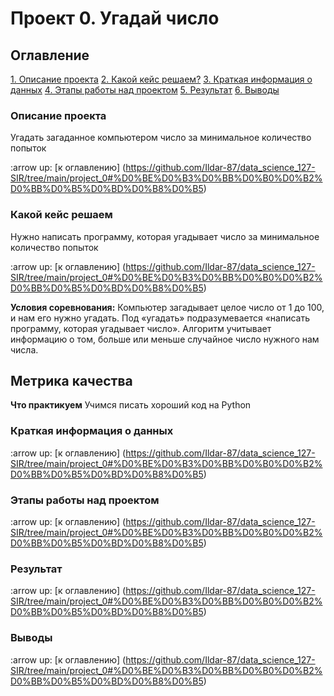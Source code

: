 # Проект 0. Угадай число

## Оглавление
[1. Описание проекта](https://github.com/Ildar-87/data_science_127-SIR/tree/main/project_0#%D0%BE%D0%BF%D0%B8%D1%81%D0%B0%D0%BD%D0%B8%D0%B5-%D0%BF%D1%80%D0%BE%D0%B5%D0%BA%D1%82%D0%B0)
[2. Какой кейс решаем?](https://github.com/Ildar-87/data_science_127-SIR/tree/main/project_0#%D0%BA%D0%B0%D0%BA%D0%BE%D0%B9-%D0%BA%D0%B5%D0%B9%D1%81-%D1%80%D0%B5%D1%88%D0%B0%D0%B5%D0%BC)
[3. Краткая информация о данных](https://github.com/Ildar-87/data_science_127-SIR/tree/main/project_0#%D0%BA%D1%80%D0%B0%D1%82%D0%BA%D0%B0%D1%8F-%D0%B8%D0%BD%D1%84%D0%BE%D1%80%D0%BC%D0%B0%D1%86%D0%B8%D1%8F-%D0%BE-%D0%B4%D0%B0%D0%BD%D0%BD%D1%8B%D1%85)
[4. Этапы работы над проектом](https://github.com/Ildar-87/data_science_127-SIR/tree/main/project_0#%D1%8D%D1%82%D0%B0%D0%BF%D1%8B-%D1%80%D0%B0%D0%B1%D0%BE%D1%82%D1%8B-%D0%BD%D0%B0%D0%B4-%D0%BF%D1%80%D0%BE%D0%B5%D0%BA%D1%82%D0%BE%D0%BC)
[5. Результат](https://github.com/Ildar-87/data_science_127-SIR/tree/main/project_0#%D1%80%D0%B5%D0%B7%D1%83%D0%BB%D1%8C%D1%82%D0%B0%D1%82)
[6. Выводы](https://github.com/Ildar-87/data_science_127-SIR/tree/main/project_0#%D0%B2%D1%8B%D0%B2%D0%BE%D0%B4%D1%8B)

### Описание проекта
Угадать загаданное компьютером число за минимальное количество попыток

:arrow up: [к оглавлению] (https://github.com/Ildar-87/data_science_127-SIR/tree/main/project_0#%D0%BE%D0%B3%D0%BB%D0%B0%D0%B2%D0%BB%D0%B5%D0%BD%D0%B8%D0%B5)

### Какой кейс решаем
Нужно написать программу, которая угадывает число за минимальное количество попыток 

:arrow up: [к оглавлению] (https://github.com/Ildar-87/data_science_127-SIR/tree/main/project_0#%D0%BE%D0%B3%D0%BB%D0%B0%D0%B2%D0%BB%D0%B5%D0%BD%D0%B8%D0%B5)

**Условия соревнования:**
Компьютер загадывает целое число от 1 до 100, и нам его нужно угадать. Под «угадать» подразумевается «написать программу, которая угадывает число».
Алгоритм учитывает информацию о том, больше или меньше случайное число нужного нам числа.

**Метрика качества**
-----

**Что практикуем**
Учимся писать хороший код на Python

### Краткая информация о данных

:arrow up: [к оглавлению] (https://github.com/Ildar-87/data_science_127-SIR/tree/main/project_0#%D0%BE%D0%B3%D0%BB%D0%B0%D0%B2%D0%BB%D0%B5%D0%BD%D0%B8%D0%B5)

### Этапы работы над проектом

:arrow up: [к оглавлению] (https://github.com/Ildar-87/data_science_127-SIR/tree/main/project_0#%D0%BE%D0%B3%D0%BB%D0%B0%D0%B2%D0%BB%D0%B5%D0%BD%D0%B8%D0%B5)

### Результат

:arrow up: [к оглавлению] (https://github.com/Ildar-87/data_science_127-SIR/tree/main/project_0#%D0%BE%D0%B3%D0%BB%D0%B0%D0%B2%D0%BB%D0%B5%D0%BD%D0%B8%D0%B5)

### Выводы

:arrow up: [к оглавлению] (https://github.com/Ildar-87/data_science_127-SIR/tree/main/project_0#%D0%BE%D0%B3%D0%BB%D0%B0%D0%B2%D0%BB%D0%B5%D0%BD%D0%B8%D0%B5)
